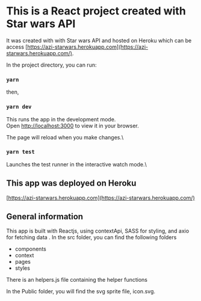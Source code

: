 # This is a React project created with Star wars API 
It was created with with Star wars API and hosted on Heroku which can be access [https://azi-starwars.herokuapp.com](https://azi-starwars.herokuapp.com/).

In the project directory, you can run:
### `yarn` 

then,
### `yarn dev`

This runs the app in the development mode.\
Open [http://localhost:3000](http://localhost:3000) to view it in your browser.

The page will reload when you make changes.\

### `yarn test`

Launches the test runner in the interactive watch mode.\

## This app was deployed on Heroku

[https://azi-starwars.herokuapp.com](https://azi-starwars.herokuapp.com/)

## General information

This app is built with Reactjs, using contextApi, SASS for styling, and axio for fetching data . In the src folder, you can find the following folders

- components
- context
- pages
- styles

There is an helpers.js file containing the helper functions

In the Public folder, you will find the svg sprite file, icon.svg.

